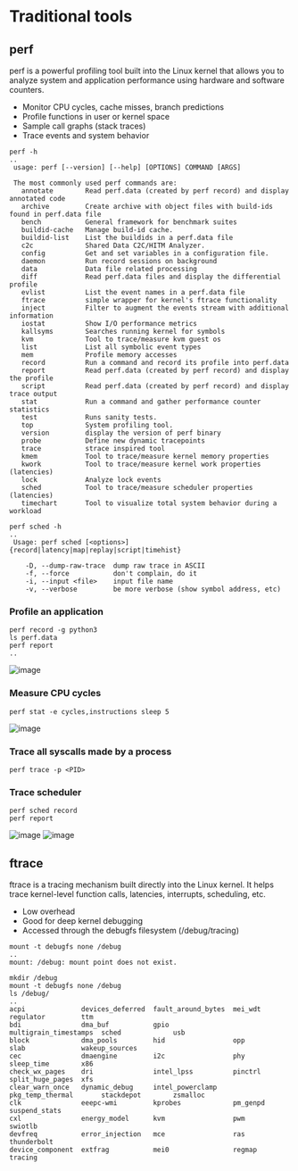# Traditional tools
## perf
perf is a powerful profiling tool built into the Linux kernel that allows you to analyze system and application performance using hardware and software counters.

- Monitor CPU cycles, cache misses, branch predictions
- Profile functions in user or kernel space
- Sample call graphs (stack traces)
- Trace events and system behavior
```
perf -h
..
 usage: perf [--version] [--help] [OPTIONS] COMMAND [ARGS]

 The most commonly used perf commands are:
   annotate        Read perf.data (created by perf record) and display annotated code
   archive         Create archive with object files with build-ids found in perf.data file
   bench           General framework for benchmark suites
   buildid-cache   Manage build-id cache.
   buildid-list    List the buildids in a perf.data file
   c2c             Shared Data C2C/HITM Analyzer.
   config          Get and set variables in a configuration file.
   daemon          Run record sessions on background
   data            Data file related processing
   diff            Read perf.data files and display the differential profile
   evlist          List the event names in a perf.data file
   ftrace          simple wrapper for kernel's ftrace functionality
   inject          Filter to augment the events stream with additional information
   iostat          Show I/O performance metrics
   kallsyms        Searches running kernel for symbols
   kvm             Tool to trace/measure kvm guest os
   list            List all symbolic event types
   mem             Profile memory accesses
   record          Run a command and record its profile into perf.data
   report          Read perf.data (created by perf record) and display the profile
   script          Read perf.data (created by perf record) and display trace output
   stat            Run a command and gather performance counter statistics
   test            Runs sanity tests.
   top             System profiling tool.
   version         display the version of perf binary
   probe           Define new dynamic tracepoints
   trace           strace inspired tool
   kmem            Tool to trace/measure kernel memory properties
   kwork           Tool to trace/measure kernel work properties (latencies)
   lock            Analyze lock events
   sched           Tool to trace/measure scheduler properties (latencies)
   timechart       Tool to visualize total system behavior during a workload

perf sched -h
..
 Usage: perf sched [<options>] {record|latency|map|replay|script|timehist}

    -D, --dump-raw-trace  dump raw trace in ASCII
    -f, --force           don't complain, do it
    -i, --input <file>    input file name
    -v, --verbose         be more verbose (show symbol address, etc)
```
### Profile an application
```
perf record -g python3
ls perf.data
perf report
..
```
![image](https://github.com/user-attachments/assets/7b4938c1-87e2-4ee2-8c7c-32c1878f5bd4)
### Measure CPU cycles
```
perf stat -e cycles,instructions sleep 5
```
![image](https://github.com/user-attachments/assets/1c4d82ca-3953-4a62-ae28-7198b83db002)
### Trace all syscalls made by a process
```
perf trace -p <PID>
```
### Trace scheduler
```
perf sched record
perf report
```
![image](https://github.com/user-attachments/assets/d48affe5-392c-4919-9c66-e43d8de25a0f)
![image](https://github.com/user-attachments/assets/1133d500-78c9-45b6-91c7-2cf89890e7af)
## ftrace
ftrace is a tracing mechanism built directly into the Linux kernel. It helps trace kernel-level function calls, latencies, interrupts, scheduling, etc.
- Low overhead
- Good for deep kernel debugging
- Accessed through the debugfs filesystem (/debug/tracing)
```
mount -t debugfs none /debug
..
mount: /debug: mount point does not exist.

mkdir /debug
mount -t debugfs none /debug
ls /debug/
..
acpi              devices_deferred  fault_around_bytes  mei_wdt                regulator         ttm
bdi               dma_buf           gpio                multigrain_timestamps  sched             usb
block             dma_pools         hid                 opp                    slab              wakeup_sources
cec               dmaengine         i2c                 phy                    sleep_time        x86
check_wx_pages    dri               intel_lpss          pinctrl                split_huge_pages  xfs
clear_warn_once   dynamic_debug     intel_powerclamp    pkg_temp_thermal       stackdepot        zsmalloc
clk               eeepc-wmi         kprobes             pm_genpd               suspend_stats
cxl               energy_model      kvm                 pwm                    swiotlb
devfreq           error_injection   mce                 ras                    thunderbolt
device_component  extfrag           mei0                regmap                 tracing
```
